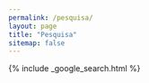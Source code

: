 ```yaml
---
permalink: /pesquisa/
layout: page
title: "Pesquisa"
sitemap: false
---
```


{% include _google_search.html %}
